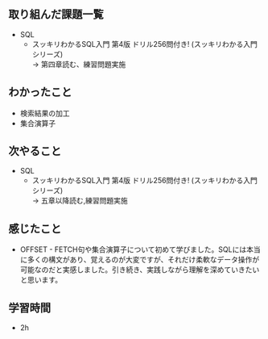 ## 取り組んだ課題一覧
- SQL
  - スッキリわかるSQL入門 第4版 ドリル256問付き! (スッキリわかる入門シリーズ)<br>
→ 第四章読む、練習問題実施
## わかったこと
- 検索結果の加工
- 集合演算子
## 次やること
- SQL
  - スッキリわかるSQL入門 第4版 ドリル256問付き! (スッキリわかる入門シリーズ)<br>
→ 五章以降読む,練習問題実施
## 感じたこと
- OFFSET - FETCH句や集合演算子について初めて学びました。SQLには本当に多くの構文があり、覚えるのが大変ですが、それだけ柔軟なデータ操作が可能なのだと実感しました。引き続き、実践しながら理解を深めていきたいと思います。
## 学習時間
- 2h